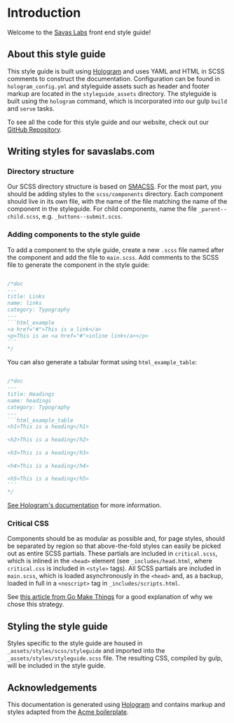 # Introduction

Welcome to the [Savas Labs](http://savaslabs.com) front end style guide!

## About this style guide

This style guide is built using [Hologram](http://github.com/trulia/hologram) and uses YAML and HTML in SCSS comments to construct the documentation. Configuration can be found in `hologram_config.yml` and styleguide assets such as header and footer markup are located in the `styleguide_assets` directory. The styleguide is built using the `hologram` command, which is incorporated into our gulp `build` and `serve` tasks.

To see all the code for this style guide and our website, check out our [GitHub Repository](https://github.com/savaslabs/savaslabs.github.io).

## Writing styles for savaslabs.com

### Directory structure

Our SCSS directory structure is based on [SMACSS](https://smacss.com/). For the most part, you should be adding styles to the `scss/components` directory. Each component should live in its own file, with the name of the file matching the name of the component in the styleguide. For child components, name the file `_parent--child.scss`, e.g. `_buttons--submit.scss`.

### Adding components to the style guide

To add a component to the style guide, create a new `.scss` file named after the component and add the file to `main.scss`. Add comments to the SCSS file to generate the component in the style guide:

```css

​/*doc
​---
​title: Links
​name: links
​category: Typography
​---
​```html_example
​<a href="#">This is a link</a>
​<p>This is an <a href="#">inline link</a></p>
​```
​*/
```

You can also generate a tabular format using `html_example_table`:

```css

​/*doc
​---
​title: Headings
​name: headings
​category: Typography
​---
​```html_example_table
​<h1>This is a heading</h1>
​
​<h2>This is a heading</h2>
​
​<h3>This is a heading</h3>
​
​<h4>This is a heading</h4>
​
​<h5>This is a heading</h5>
​```
​*/

```

[See Hologram's documentation](https://github.com/trulia/hologram#documenting-your-styles-and-components) for more information.

### Critical CSS

Components should be as modular as possible and, for page styles, should be separated by region so that above-the-fold styles can easily be picked out as entire SCSS partials. These partials are included in `critical.scss`, which is inlined in the `<head>` element (see `_includes/head.html`, where `critical.css` is included in `<style>` tags). All SCSS partials are included in `main.scss`, which is loaded asynchronously in the `<head>` and, as a backup, loaded in full in a `<noscript>` tag in `_includes/scripts.html`.

See [this article from Go Make Things](https://gomakethings.com/inlining-critical-css-for-better-web-performance/) for a good explanation of why we chose this strategy.

## Styling the style guide

Styles specific to the style guide are housed in `_assets/styles/scss/styleguide` and imported into the `_assets/styles/styleguide.scss` file. The resulting CSS, compiled by gulp, will be included in the style guide.

## Acknowledgements

This documentation is generated using [Hologram](http://github.com/trulia/hologram) and contains markup and styles adapted from the [Acme boilerplate](https://github.com/mattrothenberg/styleguide-boilerplate).
